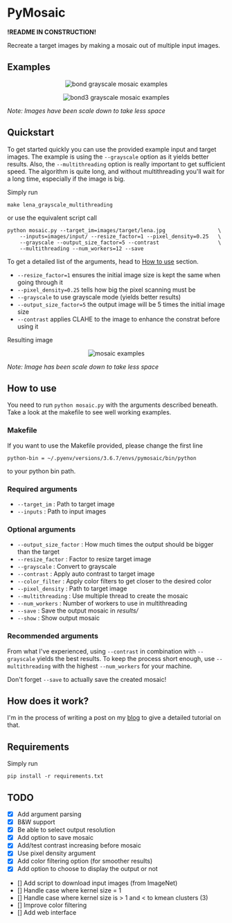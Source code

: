 # PyMosaic

**!README IN CONSTRUCTION!**

Recreate a target images by making a mosaic out of multiple input images.

## Examples

<p align="center">
    <img src="https://i.imgur.com/q7yQ1KE.jpg" alt="bond grayscale mosaic examples"/>
</p>


<p align="center">
    <img src="https://i.imgur.com/g6w1319.jpg" alt="bond3 grayscale mosaic examples"/>
</p>

*Note: Images have been scale down to take less space*

## Quickstart

To get started quickly you can use the provided example input and target images. The example is using the `--grayscale` option as it yields better results. Also, the `--multithreading` option is really important to get sufficient speed. The algorithm is quite long, and without multithreading you'll wait for a long time, especially if the image is big. 

Simply run

    make lena_grayscale_multithreading

or use the equivalent script call

    python mosaic.py --target_im=images/target/lena.jpg			        \
		--inputs=images/input/ --resize_factor=1 --pixel_density=0.25	\
		--grayscale --output_size_factor=5 --contrast 					\
		--multithreading --num_workers=12 --save

To get a detailed list of the arguments, head to [How to use](#how-to-use) section.

- `--resize_factor=1` ensures the initial image size is kept the same when going through it
- `--pixel_density=0.25` tells how big the pixel scanning must be
- `--grayscale` to use grayscale mode (yields better results)
- `--output_size_factor=5` the output image will be 5 times the initial image size
- `--contrast` applies CLAHE to the image to enhance the constrat before using it

Resulting image

<p align="center">
    <img src="https://i.imgur.com/9M8qXnK.jpg" alt="mosaic examples"/>
</p>

*Note: Image has been scale down to take less space*

## How to use

You need to run `python mosaic.py` with the arguments described beneath. Take a look at the makefile to see well working examples.

### Makefile

If you want to use the Makefile provided, please change the first line 

    python-bin = ~/.pyenv/versions/3.6.7/envs/pymosaic/bin/python

to your python bin path.

### Required arguments

- `--target_im`             : Path to target image
- `--inputs`                : Path to input images

### Optional arguments

- `--output_size_factor`    : How much times the output should be bigger than the target
- `--resize_factor`         : Factor to resize target image
- `--grayscale`             : Convert to grayscale
- `--contrast`              : Apply auto contrast to target image
- `--color_filter`          : Apply color filters to get closer to the desired color
- `--pixel_density`         : Path to target image
- `--multithreading`        : Use multiple thread to create the mosaic
- `--num_workers`           : Number of workers to use in multithreading
- `--save`                  : Save the output mosaic in *results/*
- `--show`                  : Show output mosaic

### Recommended arguments

From what I've experienced, using `--contrast` in combination with `--grayscale` yields the best results. To keep the process short enough, use `--multithreading` with the highest `--num_workers` for your machine.

Don't forget `--save` to actually save the created mosaic!

## How does it work?

I'm in the process of writing a post on my [blog](https://www.blog.victormeunier.com) to give a detailed tutorial on that.

## Requirements

Simply run

    pip install -r requirements.txt

## TODO

- [X] Add argument parsing
- [X] B&W support
- [X] Be able to select output resolution
- [X] Add option to save mosaic
- [X] Add/test contrast increasing before mosaic
- [X] Use pixel density argument
- [X] Add color filtering option (for smoother results)
- [X] Add option to choose to display the output or not
- [] Add script to download input images (from ImageNet)
- [] Handle case where kernel size = 1
- [] Handle case where kernel size is > 1 and < to kmean clusters (3)
- [] Improve color filtering
- [] Add web interface
